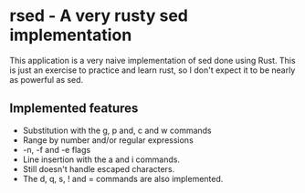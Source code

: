 # rsed - A very rusty sed implementation

This application is a very naive implementation of sed done using Rust. This is just an exercise to practice and learn rust, so I don't expect it to be nearly as powerful as sed.

## Implemented features
+ Substitution with the g, p and, c and w commands
+ Range by number and/or regular expressions
+ -n, -f and -e flags
+ Line insertion with the a and i commands.
+ Still doesn't handle escaped characters.
+ The d, q, s, ! and = commands are also implemented.
